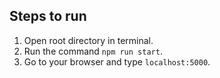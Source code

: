 ## Steps to run

1. Open root directory in terminal.
2. Run the command `npm run start`.
3. Go to your browser and type `localhost:5000`.
